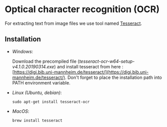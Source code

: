 # Optical character recognition (OCR)

For extracting text from image files we use 
tool named [Tesseract](https://github.com/tesseract-ocr/tesseract).

## Installation

 - *Windows*:

   Download the precompiled file (_tesseract-ocr-w64-setup-v4.1.0.20190314.exe_) and install tesseract from 
   here : [https://digi.bib.uni-mannheim.de/tesseract/](https://digi.bib.uni-mannheim.de/tesseract/).
    Don't forget to place the installation path into PATH environment variable.

 - *Linux (Ubuntu, debian)*: 
   ```
   sudo apt-get install tesseract-ocr
   ```
 - *MacOS*:
   ```
   brew install tesseract
   ```
